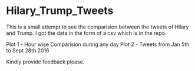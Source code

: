 # Hilary_Trump_Tweets

This is a small attempt to see the comparision between the tweets of Hilary and Trump. 
I got the data in the form of a csv which is in the repo.

Plot 1 - Hour wise Comparision during any day
Plot 2 - Tweets from Jan 5th to Sept 28th 2016


Kindly provide feedback please.

